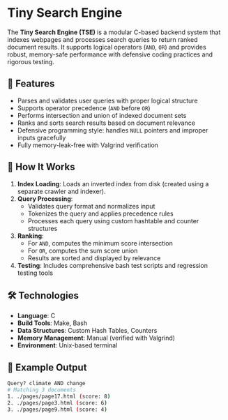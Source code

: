 # Tiny Search Engine

The **Tiny Search Engine (TSE)** is a modular C-based backend system that indexes webpages and processes search queries to return ranked document results. It supports logical operators (`AND`, `OR`) and provides robust, memory-safe performance with defensive coding practices and rigorous testing.

## 🚀 Features

- Parses and validates user queries with proper logical structure
- Supports operator precedence (`AND` before `OR`)
- Performs intersection and union of indexed document sets
- Ranks and sorts search results based on document relevance
- Defensive programming style: handles `NULL` pointers and improper inputs gracefully
- Fully memory-leak-free with Valgrind verification

## 🧠 How It Works

1. **Index Loading**: Loads an inverted index from disk (created using a separate crawler and indexer).
2. **Query Processing**:
   - Validates query format and normalizes input
   - Tokenizes the query and applies precedence rules
   - Processes each query using custom hashtable and counter structures
3. **Ranking**:
   - For `AND`, computes the minimum score intersection
   - For `OR`, computes the sum score union
   - Results are sorted and displayed by relevance
4. **Testing**: Includes comprehensive bash test scripts and regression testing tools

## 🛠 Technologies

- **Language**: C
- **Build Tools**: Make, Bash
- **Data Structures**: Custom Hash Tables, Counters
- **Memory Management**: Manual (verified with Valgrind)
- **Environment**: Unix-based terminal

## 📸 Example Output

```bash
Query? climate AND change
# Matching 3 documents
1. ./pages/page17.html (score: 8)
2. ./pages/page3.html (score: 6)
3. ./pages/page9.html (score: 4)
